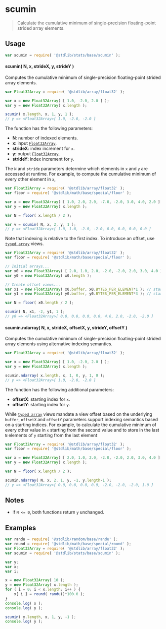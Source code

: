 <!--

@license Apache-2.0

Copyright (c) 2020 The Stdlib Authors.

Licensed under the Apache License, Version 2.0 (the "License");
you may not use this file except in compliance with the License.
You may obtain a copy of the License at

   http://www.apache.org/licenses/LICENSE-2.0

Unless required by applicable law or agreed to in writing, software
distributed under the License is distributed on an "AS IS" BASIS,
WITHOUT WARRANTIES OR CONDITIONS OF ANY KIND, either express or implied.
See the License for the specific language governing permissions and
limitations under the License.

-->

# scumin

> Calculate the cumulative minimum of single-precision floating-point strided array elements.

<section class="intro">

</section>

<!-- /.intro -->

<section class="usage">

## Usage

```javascript
var scumin = require( '@stdlib/stats/base/scumin' );
```

#### scumin( N, x, strideX, y, strideY )

Computes the cumulative minimum of single-precision floating-point strided array elements.

```javascript
var Float32Array = require( '@stdlib/array/float32' );

var x = new Float32Array( [ 1.0, -2.0, 2.0 ] );
var y = new Float32Array( x.length );

scumin( x.length, x, 1, y, 1 );
// y => <Float32Array>[ 1.0, -2.0, -2.0 ]
```

The function has the following parameters:

-   **N**: number of indexed elements.
-   **x**: input [`Float32Array`][@stdlib/array/float32].
-   **strideX**: index increment for `x`.
-   **y**: output [`Float32Array`][@stdlib/array/float32].
-   **strideY**: index increment for `y`.

The `N` and `stride` parameters determine which elements in `x` and `y` are accessed at runtime. For example, to compute the cumulative minimum of every other element in `x`,

```javascript
var Float32Array = require( '@stdlib/array/float32' );
var floor = require( '@stdlib/math/base/special/floor' );

var x = new Float32Array( [ 1.0, 2.0, 2.0, -7.0, -2.0, 3.0, 4.0, 2.0 ] );
var y = new Float32Array( x.length );

var N = floor( x.length / 2 );

var v = scumin( N, x, 2, y, 1 );
// y => <Float32Array>[ 1.0, 1.0, -2.0, -2.0, 0.0, 0.0, 0.0, 0.0 ]
```

Note that indexing is relative to the first index. To introduce an offset, use [`typed array`][mdn-typed-array] views.

<!-- eslint-disable stdlib/capitalized-comments -->

```javascript
var Float32Array = require( '@stdlib/array/float32' );
var floor = require( '@stdlib/math/base/special/floor' );

// Initial arrays...
var x0 = new Float32Array( [ 2.0, 1.0, 2.0, -2.0, -2.0, 2.0, 3.0, 4.0 ] );
var y0 = new Float32Array( x0.length );

// Create offset views...
var x1 = new Float32Array( x0.buffer, x0.BYTES_PER_ELEMENT*1 ); // start at 2nd element
var y1 = new Float32Array( y0.buffer, y0.BYTES_PER_ELEMENT*3 ); // start at 4th element

var N = floor( x0.length / 2 );

scumin( N, x1, -2, y1, 1 );
// y0 => <Float32Array>[ 0.0, 0.0, 0.0, 0.0, 4.0, 2.0, -2.0, -2.0 ]
```

#### scumin.ndarray( N, x, strideX, offsetX, y, strideY, offsetY )

Computes the cumulative minimum of single-precision floating-point strided array elements using alternative indexing semantics.

```javascript
var Float32Array = require( '@stdlib/array/float32' );

var x = new Float32Array( [ 1.0, -2.0, 2.0 ] );
var y = new Float32Array( x.length );

scumin.ndarray( x.length, x, 1, 0, y, 1, 0 );
// y => <Float32Array>[ 1.0, -2.0, -2.0 ]
```

The function has the following additional parameters:

-   **offsetX**: starting index for `x`.
-   **offsetY**: starting index for `y`.

While [`typed array`][mdn-typed-array] views mandate a view offset based on the underlying `buffer`, `offsetX` and `offsetY` parameters support indexing semantics based on a starting indices. For example, to calculate the cumulative minimum of every other value in `x` starting from the second value and to store in the last `N` elements of `y` starting from the last element

```javascript
var Float32Array = require( '@stdlib/array/float32' );
var floor = require( '@stdlib/math/base/special/floor' );

var x = new Float32Array( [ 2.0, 1.0, 2.0, -2.0, -2.0, 2.0, 3.0, 4.0 ] );
var y = new Float32Array( x.length );

var N = floor( x.length / 2 );

scumin.ndarray( N, x, 2, 1, y, -1, y.length-1 );
// y => <Float32Array>[ 0.0, 0.0, 0.0, 0.0, -2.0, -2.0, -2.0, 1.0 ]
```

</section>

<!-- /.usage -->

<section class="notes">

## Notes

-   If `N <= 0`, both functions return `y` unchanged.

</section>

<!-- /.notes -->

<section class="examples">

## Examples

<!-- eslint no-undef: "error" -->

```javascript
var randu = require( '@stdlib/random/base/randu' );
var round = require( '@stdlib/math/base/special/round' );
var Float32Array = require( '@stdlib/array/float32' );
var scumin = require( '@stdlib/stats/base/scumin' );

var y;
var x;
var i;

x = new Float32Array( 10 );
y = new Float32Array( x.length );
for ( i = 0; i < x.length; i++ ) {
    x[ i ] = round( randu()*100.0 );
}
console.log( x );
console.log( y );

scumin( x.length, x, 1, y, -1 );
console.log( y );
```

</section>

<!-- /.examples -->

<section class="references">

</section>

<!-- /.references -->

<section class="links">

[@stdlib/array/float32]: https://github.com/stdlib-js/stdlib

[mdn-typed-array]: https://developer.mozilla.org/en-US/docs/Web/JavaScript/Reference/Global_Objects/TypedArray

</section>

<!-- /.links -->

